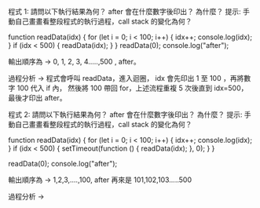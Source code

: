 程式 1: 請問以下執行結果為何？ after 會在什麼數字後印出？ 為什麼？
提示: 手動自己畫畫看整段程式的執行過程，call stack 的變化為何？

function readData(idx) {
for (let i = 0; i < 100; i++) {
idx++;
console.log(idx);
}
if (idx < 500) {
readData(idx);
}
}
readData(0);
console.log("after");

輸出順序為 → 0, 1, 2, 3, 4.....,500 , after。

過程分析 → 程式會呼叫 readData，進入迴圈，
idx 會先印出 1 至 100 ，再將數字 100 代入 if 內，
然後將 100 帶回 for，上述流程重複 5 次後直到 idx=500，
最後才印出 after。

程式 2: 請問以下執行結果為何？ after 會在什麼數字後印出？ 為什麼？
提示: 手動自己畫畫看整段程式的執行過程，call stack 的變化為何？

function readData(idx) {
for (let i = 0; i < 100; i++) {
idx++;
console.log(idx);
}
if (idx < 500) {
setTimeout(function () {
readData(idx);
}, 0);
}
}

readData(0);
console.log("after");

輸出順序為 → 1,2,3,....,100, after
再來是 101,102,103.....500

過程分析 →
